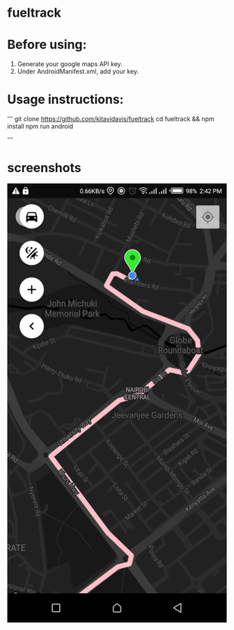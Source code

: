# fueltrack

# Before using:
1. Generate your google maps API key.
2. Under AndroidManifest.xml, add your key.

# Usage instructions:
'''
git clone https://github.com/kitavidavis/fueltrack
cd fueltrack && npm install
npm run android

'''

# screenshots
![](./Screenshot_20220414-144300.png) 
